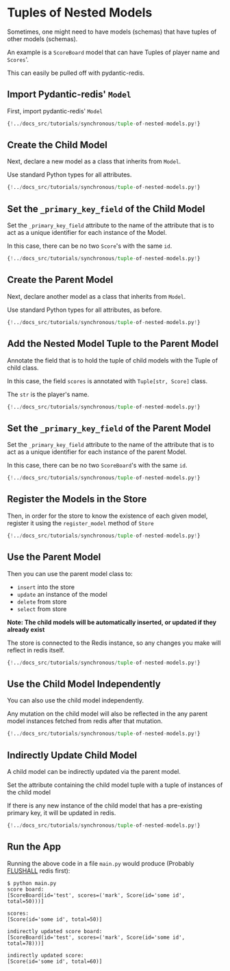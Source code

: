 # Tuples of Nested Models

Sometimes, one might need to have models (schemas) that have tuples of other models (schemas).

An example is a `ScoreBoard` model that can have Tuples of player name and `Scores`'.

This can easily be pulled off with pydantic-redis.

## Import Pydantic-redis' `Model`

First, import pydantic-redis' `Model`

```Python hl_lines="3"
{!../docs_src/tutorials/synchronous/tuple-of-nested-models.py!}
```

## Create the Child Model

Next, declare a new model as a class that inherits from `Model`.

Use standard Python types for all attributes.

```Python hl_lines="6-9"
{!../docs_src/tutorials/synchronous/tuple-of-nested-models.py!}
```

## Set the `_primary_key_field` of the Child Model

Set the `_primary_key_field` attribute to the name of the attribute
that is to act as a unique identifier for each instance of the Model.

In this case, there can be no two `Score`'s with the same `id`.

```Python hl_lines="7"
{!../docs_src/tutorials/synchronous/tuple-of-nested-models.py!}
```

## Create the Parent Model

Next, declare another model as a class that inherits from `Model`.

Use standard Python types for all attributes, as before.

```Python hl_lines="12-15"
{!../docs_src/tutorials/synchronous/tuple-of-nested-models.py!}
```

## Add the Nested Model Tuple to the Parent Model

Annotate the field that is to hold the tuple of child models with the Tuple of child class. 

In this case, the field `scores` is annotated with `Tuple[str, Score]` class.

The `str` is the player's name.

```Python hl_lines="15"
{!../docs_src/tutorials/synchronous/tuple-of-nested-models.py!}
```

## Set the `_primary_key_field` of the Parent Model

Set the `_primary_key_field` attribute to the name of the attribute
that is to act as a unique identifier for each instance of the parent Model.

In this case, there can be no two `ScoreBoard`'s with the same `id`.

```Python hl_lines="13"
{!../docs_src/tutorials/synchronous/tuple-of-nested-models.py!}
```

## Register the Models in the Store

Then, in order for the store to know the existence of each given model, 
register it using the `register_model` method of `Store`

```Python hl_lines="22-23"
{!../docs_src/tutorials/synchronous/tuple-of-nested-models.py!}
```

## Use the Parent Model

Then you can use the parent model class to:

- `insert` into the store
- `update` an instance of the model
- `delete` from store
- `select` from store

**Note: The child models will be automatically inserted, or updated if they already exist**

The store is connected to the Redis instance, so any changes you make will
reflect in redis itself.

```Python hl_lines="25-27"
{!../docs_src/tutorials/synchronous/tuple-of-nested-models.py!}
```

## Use the Child Model Independently

You can also use the child model independently.

Any mutation on the child model will also be reflected in the any parent model instances 
fetched from redis after that mutation.

```Python hl_lines="29-30"
{!../docs_src/tutorials/synchronous/tuple-of-nested-models.py!}
```

## Indirectly Update Child Model

A child model can be indirectly updated via the parent model.

Set the attribute containing the child model tuple with a tuple of instances of the child model 

If there is any new instance of the child model that has a pre-existing primary key, it will be updated in redis.

```Python hl_lines="32-36"
{!../docs_src/tutorials/synchronous/tuple-of-nested-models.py!}
```

## Run the App

Running the above code in a file `main.py` would produce 
(Probably [FLUSHALL](https://redis.io/commands/flushall/) redis first):

<div class="termy">

```console
$ python main.py
score board:
[ScoreBoard(id='test', scores=('mark', Score(id='some id', total=50)))]

scores:
[Score(id='some id', total=50)]

indirectly updated score board:
[ScoreBoard(id='test', scores=('mark', Score(id='some id', total=78)))]

indirectly updated score:
[Score(id='some id', total=60)]
```
</div>
